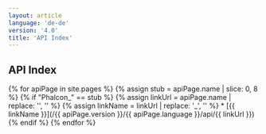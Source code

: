 ```yaml
---
layout: article
language: 'de-de'
version: '4.0'
title: 'API Index'
---
```

## API Index

{% for apiPage in site.pages %} {% assign stub = apiPage.name | slice: 0, 8 %} {% if "Phalcon_" == stub %} {% assign linkUrl = apiPage.name | replace: '', '' %} {% assign linkName = linkUrl | replace: '_', '\' %} * [{{ linkName }}](/{{ apiPage.version }}/{{ apiPage.language }}/api/{{ linkUrl }}) {% endif %} {% endfor %}